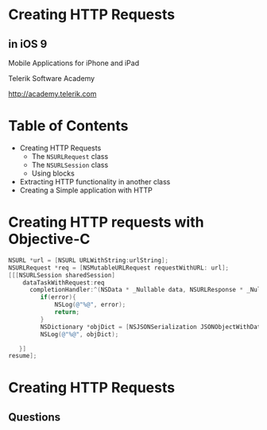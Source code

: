 <!-- section start -->
<!-- attr: { class:'slide-title', hasScriptWrapper:true } -->
# Creating HTTP Requests
##  in iOS 9

<div class="signature">
  <p class="signature-course">Mobile Applications for iPhone and iPad</p>
  <p class="signature-initiative">Telerik Software Academy</p>
  <a href="http://academy.telerik.com" class="signature-link">http://academy.telerik.com</a>
</div>

# Table of Contents

- Creating HTTP Requests
  - The `NSURLRequest` class
  - The `NSURLSession` class
  - Using blocks
- Extracting HTTP functionality in another class
- Creating a Simple application with HTTP

# Creating HTTP requests with Objective-C

```objectivec
NSURL *url = [NSURL URLWithString:urlString];
NSURLRequest *req = [NSMutableURLRequest requestWithURL: url];
[[[NSURLSession sharedSession]
    dataTaskWithRequest:req
      completionHandler:^(NSData * _Nullable data, NSURLResponse * _Nullable response, NSError * _Nullable error) {
         if(error){
             NSLog(@"%@", error);
             return;
         }
         NSDictionary *objDict = [NSJSONSerialization JSONObjectWithData:data options:NSJSONReadingAllowFragments error:nil];
         NSLog(@"%@", objDict);

   }]
resume];
```

<!-- section start --><!-- attr: { class:'slide-title', hasScriptWrapper:true } --># Creating HTTP Requests## Questions